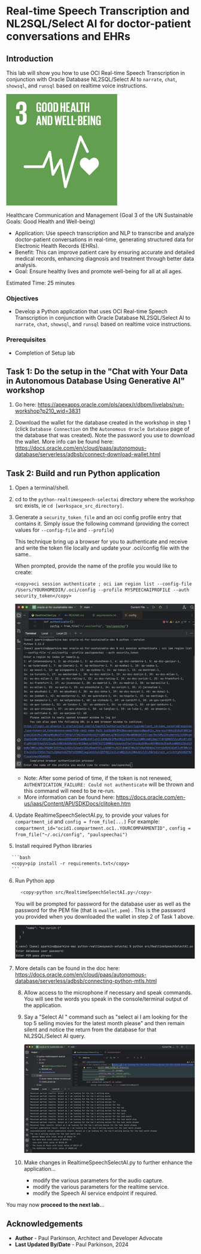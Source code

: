 # Real-time Speech Transcription and NL2SQL/Select AI for doctor-patient conversations and EHRs

## Introduction

This lab will show you how to use OCI Real-time Speech Transcription in conjunction with Oracle Database NL2SQL/Select AI to `narrate`, `chat`, `showsql`, and `runsql` based on realtime voice instructions.

![Realtime Speech and Select AI App Output](images/UNgoal3health.png " ")

Healthcare Communication and Management (Goal 3 of the UN Sustainable Goals: Good Health and Well-being)

 - Application: Use speech transcription and NLP to transcribe and analyze doctor-patient conversations in real-time, generating structured data for Electronic Health Records (EHRs).
 - Benefit: This can improve patient care by ensuring accurate and detailed medical records, enhancing diagnosis and treatment through better data analysis.
 - Goal: Ensure healthy lives and promote well-being for all at all ages.

Estimated Time:  25 minutes


### Objectives

-   Develop a Python application that uses OCI Real-time Speech Transcription in conjunction with Oracle Database NL2SQL/Select AI to `narrate`, `chat`, `showsql`, and `runsql` based on realtime voice instructions.

### Prerequisites

- Completion of Setup lab

## Task 1: Do the setup in the "Chat with Your Data in Autonomous Database Using Generative AI" workshop

   1.  Go here: https://apexapps.oracle.com/pls/apex/r/dbpm/livelabs/run-workshop?p210_wid=3831

   2.  Download the wallet for the database created in the workshop in step 1 (click `Database Connection` on the `Autonomous Oracle Database` page of the database that was created). Note the password you use to download the wallet.  More info can be found here: https://docs.oracle.com/en/cloud/paas/autonomous-database/serverless/adbsb/connect-download-wallet.html

## Task 2: Build and run Python application

   1. Open a terminal/shell.

   2. cd to the `python-realtimespeech-selectai` directory where the workshop src exists, ie `cd [workspace_src_directory]`.

   3. Generate a `security_token_file` and an oci config profile entry that contains it.
      Simply issue the following command (providing the correct values for `--config-file` and `--profile`)
      
      This technique bring up a browser for you to authenticate and receive and write the token file locally and update your .oci/config file with the same..

      When  prompted, provide the name of the profile you would like to create:

       ```text
       <copy>oci session authenticate ; oci iam region list --config-file /Users/YOURHOMEDIR/.oci/config --profile MYSPEECHAIPROFILE --auth security_token</copy>
       ```
      
      ![Create Security Token](images/createsecuritytoken.png " ")

      * Note: After some period of time, if the token is not renewed, `AUTHENTICATION_FAILURE: Could not authenticate` will be thrown and this command will need to be re-run.
      * More information can be found here: https://docs.oracle.com/en-us/iaas/Content/API/SDKDocs/clitoken.htm

   4. Update RealtimeSpeechSelectAI.py, to provide your values for `compartment_id` and `config = from_file[...]`
      For example:
      `compartment_id="ocid1.compartment.oc1..YOURCOMPARMENTID",`
      `config = from_file("~/.oci/config", "paulspeechai")`

   5.  Install required Python libraries
   
      ```bash
      <copy>pip install -r requirements.txt</copy>
      ```

   6. Run Python app

      ```bash
        <copy>python src/RealtimeSpeechSelectAI.py</copy>
      ```
      
      You will be prompted for password for the database user as well as the password for the PEM file (that is `ewallet.pem`) . This is the password you provided when you downloaded the wallet in step 2 of Task 1 above. 

      ![Enter DB and PEM passwords](images/enterdbandpempasswords.png " ")
7. 
      More details can be found in the doc here: https://docs.oracle.com/en/cloud/paas/autonomous-database/serverless/adbsb/connecting-python-mtls.html

   8.  Allow access to the microphone if necessary and speak commands.
       You will see the words you speak in the console/terminal output of the application.

   9. Say a "Select AI " command such as "select ai I am looking for the top 5 selling movies for the latest month please" and then remain silent and notice the return from the database for that NL2SQL/Select AI query.

      ![Realtime Speech and Select AI App Output](images/realtimespeechselectai-appoutput.png " ") 

   10. Make changes in RealtimeSpeechSelectAI.py to further enhance the application...

        - modify the various parameters for the audio capture.
        - modify the various parameters for the realtime service. 
        - modify the Speech AI service endpoint if required.


You may now **proceed to the next lab.**..

## Acknowledgements

* **Author** - Paul Parkinson, Architect and Developer Advocate
* **Last Updated By/Date** - Paul Parkinson, 2024
